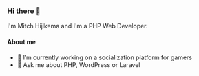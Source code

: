 ### Hi there 👋

I'm Mitch Hijlkema and I'm a PHP Web Developer.

#### About me

- 🔭 I’m currently working on a socialization platform for gamers
- 💬 Ask me about PHP, WordPress or Laravel

<!--
**Pridestalker/Pridestalker** is a ✨ _special_ ✨ repository because its `README.md` (this file) appears on your GitHub profile.

Here are some ideas to get you started:

- 🔭 I’m currently working on ...
- 🌱 I’m currently learning ...
- 👯 I’m looking to collaborate on ...
- 🤔 I’m looking for help with ...
- 💬 Ask me about ...
- 📫 How to reach me: ...
- 😄 Pronouns: ...
- ⚡ Fun fact: ...
-->
